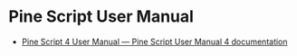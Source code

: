 # Pine Script User Manual
- [Pine Script 4 User Manual — Pine Script User Manual 4 documentation](https://www.tradingview.com/pine-script-docs/en/v4/index.html)
